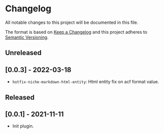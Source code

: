 # Changelog
All notable changes to this project will be documented in this file.

The format is based on [Keep a Changelog](http://keepachangelog.com/en/1.0.0/)
and this project adheres to [Semantic Versioning](http://semver.org/spec/v2.0.0.html).

## Unreleased

## [0.0.3] - 2022-03-18
- `hotfix-niche-markdown-html-entity`: Html entity fix on acf format value.

## Released

## [0.0.1] - 2021-11-11
- Init plugin.
